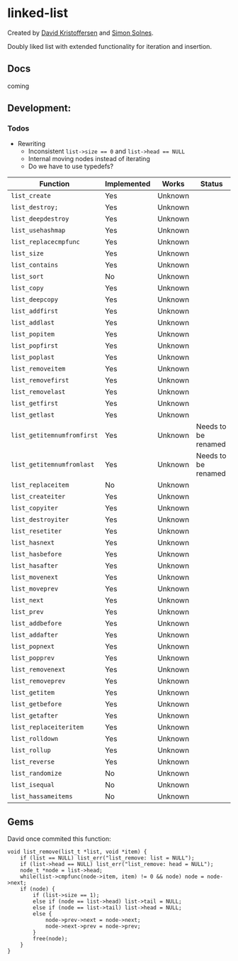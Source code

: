 # linked-list

Created by [David Kristoffersen](https://github.com/davidkristoffersen/) and [Simon Solnes](https://github.com/simonsolnes/).

Doubly liked list with extended functionality for iteration and insertion.

## Docs
coming

## Development:

### Todos
* Rewriting
	* Inconsistent `list->size == 0` and `list->head == NULL`
	* Internal moving nodes instead of iterating
	* Do we have to use typedefs?

| Function 						| Implemented 	| Works		| Status	|
|-------------------------------|---------------|-----------|-----------|
| `list_create`					| Yes			| Unknown	||
| `list_destroy;`				| Yes			| Unknown	||
| `list_deepdestroy`			| Yes			| Unknown	||
| `list_usehashmap`				| Yes			| Unknown	||
| `list_replacecmpfunc`			| Yes			| Unknown	||
| `list_size`					| Yes			| Unknown	||
| `list_contains`				| Yes			| Unknown	||
| `list_sort`					| No			| Unknown	||
| `list_copy`					| Yes			| Unknown	||
| `list_deepcopy`				| Yes			| Unknown	||
| `list_addfirst`				| Yes			| Unknown	||
| `list_addlast`				| Yes			| Unknown	||
| `list_popitem`				| Yes			| Unknown	||
| `list_popfirst`				| Yes			| Unknown	||
| `list_poplast`				| Yes			| Unknown	||
| `list_removeitem`				| Yes			| Unknown	||
| `list_removefirst`			| Yes			| Unknown	||
| `list_removelast`				| Yes			| Unknown	||
| `list_getfirst`				| Yes			| Unknown	||
| `list_getlast`				| Yes			| Unknown	||
| `list_getitemnumfromfirst`	| Yes			| Unknown	| Needs to be renamed|
| `list_getitemnumfromlast`		| Yes			| Unknown	| Needs to be renamed|
| `list_replaceitem`			| No			| Unknown	||
| `list_createiter`				| Yes			| Unknown	||
| `list_copyiter`				| Yes			| Unknown	||
| `list_destroyiter`			| Yes			| Unknown	||
| `list_resetiter`				| Yes			| Unknown	||
| `list_hasnext`				| Yes			| Unknown	||
| `list_hasbefore`				| Yes			| Unknown	||
| `list_hasafter`				| Yes			| Unknown	||
| `list_movenext`				| Yes			| Unknown	||
| `list_moveprev`				| Yes			| Unknown	||
| `list_next`					| Yes			| Unknown	||
| `list_prev`					| Yes			| Unknown	||
| `list_addbefore`				| Yes			| Unknown	||
| `list_addafter`				| Yes			| Unknown	||
| `list_popnext`				| Yes			| Unknown	||
| `list_popprev`				| Yes			| Unknown	||
| `list_removenext`				| Yes			| Unknown	||
| `list_removeprev`				| Yes			| Unknown	||
| `list_getitem`				| Yes			| Unknown	||
| `list_getbefore`				| Yes			| Unknown	||
| `list_getafter`				| Yes			| Unknown	||
| `list_replaceiteritem`		| Yes			| Unknown	||
| `list_rolldown`				| Yes			| Unknown	||
| `list_rollup`					| Yes			| Unknown	||
| `list_reverse`				| Yes			| Unknown	||
| `list_randomize`				| No			| Unknown	||
| `list_isequal`				| No			| Unknown	||
| `list_hassameitems`			| No			| Unknown	||

## Gems

David once commited this function:

```
void list_remove(list_t *list, void *item) {
	if (list == NULL) list_err("list_remove: list = NULL");
	if (list->head == NULL) list_err("list_remove: head = NULL");
	node_t *node = list->head;	
	while(list->cmpfunc(node->item, item) != 0 && node) node = node->next;
	if (node) {
		if (list->size == 1);
		else if (node == list->head) list->tail = NULL;
		else if (node == list->tail) list->head = NULL;
		else {
			node->prev->next = node->next;
			node->next->prev = node->prev;
		}
		free(node);
	}
}
```
